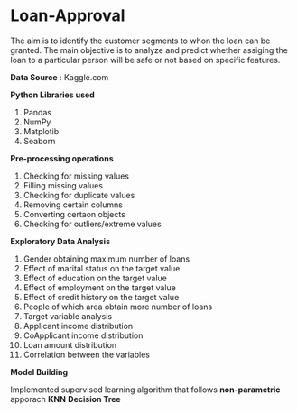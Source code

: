 # Loan-Approval
The aim is to identify the customer segments to whon the loan can be granted. The main objective is to analyze and predict whether assiging the loan to a particular person will be safe or not based on specific features.

**Data Source** : Kaggle.com

**Python Libraries used**

1. Pandas
2. NumPy
3. Matplotib
4. Seaborn

**Pre-processing operations**

1. Checking for missing values
2. Filling missing values
3. Checking for duplicate values
4. Removing certain columns
5. Converting certaon objects
6. Checking for outliers/extreme values

**Exploratory Data Analysis**

1. Gender obtaining maximum number of loans
2. Effect of marital status on the target value
3. Effect of education on the target value
4. Effect of employment on the target value
5. Effect of credit history on the target value
6. People of which area obtain more number of loans
7. Target variable analysis
8. Applicant income distribution 
9. CoApplicant income distribution
10. Loan amount distribution
11. Correlation between the variables

**Model Building**

Implemented supervised learning algorithm that follows **non-parametric** apporach 
**KNN**
**Decision Tree**

